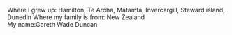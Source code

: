 Where I grew up: Hamilton, Te Aroha, Matamta, Invercargill, Steward island, Dunedin 
Where my family is from: New Zealand	
My name:Gareth Wade Duncan